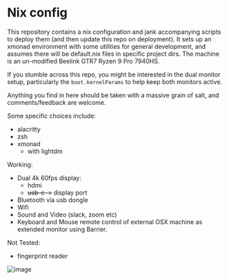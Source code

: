 # Nix config

This repository contains a nix configuration and jank accompanying scripts to deploy them (and then update this repo on deployment).  It sets up an xmonad environment with some utilities for general development, and assumes there will be default.nix files in specific project dirs.  The machine is an un-modified Beelink GTR7 Ryzen 9 Pro 7940HS.

If you stumble across this repo, you might be interested in the dual monitor setup, particularly the `boot.kernelParams` to help keep both monitors active.

Anything you find in here should be taken with a massive grain of salt, and comments/feedback are welcome.

Some specific choices include:

 - alacritty
 - zsh
 - xmonad
     - with lightdm 


Working:
 - Dual 4k 60fps display:
    - hdmi 
    - ~~usb-c ->~~ display port
 - Bluetooth via usb dongle
 - Wifi
 - Sound and Video (slack, zoom etc)
 - Keyboard and Mouse remote control of external OSX machine as extended monitor using Barrier.

Not Tested:
 - fingerprint reader
 

![image](https://github.com/General-Consulting/nixconfig/assets/143022822/21d3e4c6-88e4-4436-8b43-f54d96a27893)

